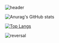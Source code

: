 
![header](https://capsule-render.vercel.app/api?type=wave&color=auto&height=300&section=header&text=Jisu%20Kim&fontSize=90)

![Anurag's GitHub stats](https://github-readme-stats.vercel.app/api?username=js4939&show_icons=true&theme=radical)

[![Top Langs](https://github-readme-stats.vercel.app/api/top-langs/?username=delay-100&layout=compact)](https://github.com/js4939/github-readme-stats)

![reversal](https://capsule-render.vercel.app/api?type=slice&reversal=true&color=gradient)
